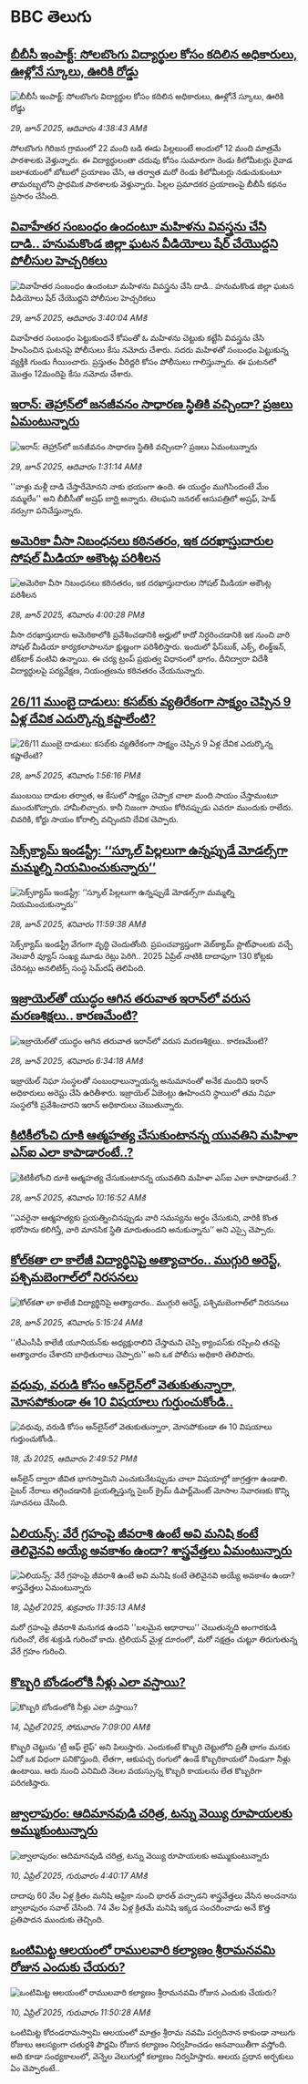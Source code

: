 # BBC తెలుగు## [బీబీసీ ఇంపాక్ట్: సోలబొంగు విద్యార్థుల కోసం కదిలిన అధికారులు, ఊళ్లోనే స్కూలు, ఊరికి రోడ్డు](https://www.bbc.com/telugu/articles/cjrln323zx8o?at_campaign=githubrss)![బీబీసీ ఇంపాక్ట్: సోలబొంగు విద్యార్థుల కోసం కదిలిన అధికారులు, ఊళ్లోనే స్కూలు, ఊరికి రోడ్డు](https://ichef.bbci.co.uk/ace/ws/240/cpsprodpb/190c/live/493650c0-543d-11f0-b4be-8f7caf53b80c.png)_29, జూన్ 2025, ఆదివారం 4:38:43 AMకి_సోలబొంగు గిరిజన గ్రామంలో 22 మంది బడి ఈడు పిల్లలుంటే అందులో 12 మంది మాత్రమే పాఠశాలకు వెళ్తున్నారు. ఈ విద్యార్థులంతా చదువు కోసం సుమారుగా రెండు కిలోమీటర్లు రైవాడ జలాశయంలో బోటులో ప్రయాణం చేసి, ఆ తర్వాత మరో రెండు కిలోమీటర్లు నడుచుకుంటూ తామరబ్బలోని ప్రాథమిక పాఠశాలకు వెళ్తున్నారు. పిల్లల ప్రమాదకర ప్రయాణంపై  బీబీసీ కథనం ప్రసారం చేసింది.## [వివాహేతర సంబంధం ఉందంటూ మహిళను వివస్త్రను చేసి దాడి.. హనుమకొండ జిల్లా ఘటన వీడియోలు షేర్ చేయొద్దని పోలీసుల హెచ్చరికలు](https://www.bbc.com/telugu/articles/c36x5np2e76o?at_campaign=githubrss)![వివాహేతర సంబంధం ఉందంటూ మహిళను వివస్త్రను చేసి దాడి.. హనుమకొండ జిల్లా ఘటన వీడియోలు షేర్ చేయొద్దని పోలీసుల హెచ్చరికలు](https://ichef.bbci.co.uk/ace/ws/240/cpsprodpb/cebe/live/c92db230-5499-11f0-975b-d9a75589a0f0.jpg)_29, జూన్ 2025, ఆదివారం 3:40:04 AMకి_వివాహేతర సంబంధం పెట్టుకుందనే కోపంతో ఓ మహిళను చెట్టుకు కట్టేసి వివస్త్రను చేసి హింసించిన ఘటనపై పోలీసులు కేసు నమోదు చేశారు. సదరు మహిళతో సంబంధం పెట్టుకున్న వ్యక్తికి గుండు గీయించారు. ప్రస్తుతం వీరిద్దరి కోసం పోలీసులు గాలిస్తున్నారు. ఈ ఘటనలో  మొత్తం 12మందిపై  కేసు నమోదు చేశారు.## [ఇరాన్: తెహ్రాన్‌లో జనజీవనం సాధారణ స్థితికి వచ్చిందా? ప్రజలు ఏమంటున్నారు](https://www.bbc.com/telugu/articles/ce8310k7plvo?at_campaign=githubrss)![ఇరాన్: తెహ్రాన్‌లో జనజీవనం సాధారణ స్థితికి వచ్చిందా? ప్రజలు ఏమంటున్నారు](https://ichef.bbci.co.uk/ace/ws/240/cpsprodpb/0499/live/2cb4a370-542e-11f0-a2ff-17a82c2e8bc4.jpg)_29, జూన్ 2025, ఆదివారం 1:31:14 AMకి_''వాళ్లు మళ్లీ దాడి చేస్తారేమోనని నాకు భయంగా ఉంది. ఈ యుద్ధం ముగిసిందంటే మేం నమ్మలేం'' అని బీబీసీతో అష్రఫ్ బార్ఘి అన్నారు. టెలఘని జనరల్ ఆసుపత్రిలో అష్రఫ్, హెడ్ నర్సుగా పనిచేస్తున్నారు.## [అమెరికా వీసా నిబంధనలు కఠినతరం,  ఇక దరఖాస్తుదారుల సోషల్ మీడియా అకౌంట్ల పరిశీలన](https://www.bbc.com/telugu/articles/cwyxwew2z91o?at_campaign=githubrss)![అమెరికా వీసా నిబంధనలు కఠినతరం,  ఇక దరఖాస్తుదారుల సోషల్ మీడియా అకౌంట్ల పరిశీలన](https://ichef.bbci.co.uk/ace/ws/240/cpsprodpb/1ff0/live/69761980-5436-11f0-b4be-8f7caf53b80c.jpg)_28, జూన్ 2025, శనివారం 4:00:28 PMకి_వీసా దరఖాస్తుదారు అమెరికాలోకి ప్రవేశించడానికి అర్హులో కాదో నిర్ధరించడానికి ఇక నుంచి వారి సోషల్ మీడియా కార్యకలాపాలనూ క్షుణ్ణంగా పరిశీలిస్తారు. ఇందులో ఫేస్‌బుక్, ఎక్స్, లింక్డ్ఇన్, టిక్‌టాక్ వంటివి ఉన్నాయి. ఈ చర్య ట్రంప్ ప్రభుత్వ విధానంలో భాగం. దీనిద్వారా విదేశీ విద్యార్థులపై పర్యవేక్షణ, నియంత్రణను కఠినతరం చేయనున్నారు.## [26/11 ముంబై దాడులు: కసబ్‌కు వ్యతిరేకంగా సాక్ష్యం చెప్పిన  9 ఏళ్ల దేవిక ఎదుర్కొన్న కష్టాలేంటి?  ](https://www.bbc.com/telugu/articles/ce3nv0y2d4po?at_campaign=githubrss)![26/11 ముంబై దాడులు: కసబ్‌కు వ్యతిరేకంగా సాక్ష్యం చెప్పిన  9 ఏళ్ల దేవిక ఎదుర్కొన్న కష్టాలేంటి?  ](https://ichef.bbci.co.uk/ace/ws/240/cpsprodpb/f0c2/live/6089eba0-5425-11f0-82ad-0b047f9c9eba.jpg)_28, జూన్ 2025, శనివారం 1:56:16 PMకి_ముంబయి దాడుల తర్వాత, ఆ కేసులో సాక్ష్యం చెప్పాక చాలా మంది  సాయం చేస్తామంటూ ముందుకొచ్చారు. హామీలిచ్చారు. కానీ నిజంగా సాయం కోరినప్పుడు ఎవరూ ముందుకు రాలేదు. చివరికి, కోర్టు సాయం కోరాల్సి వచ్చిందని దేవిక చెప్పారు.## [సెక్స్‌క్యామ్ ఇండస్ట్రీ: ‘‘స్కూల్ పిల్లలుగా ఉన్నప్పుడే మోడల్స్‌గా మమ్మల్ని నియమించుకున్నారు’’](https://www.bbc.com/telugu/articles/c4gd3nd3rrko?at_campaign=githubrss)![సెక్స్‌క్యామ్ ఇండస్ట్రీ: ‘‘స్కూల్ పిల్లలుగా ఉన్నప్పుడే మోడల్స్‌గా మమ్మల్ని నియమించుకున్నారు’’](https://ichef.bbci.co.uk/ace/ws/240/cpsprodpb/f2a3/live/d8015450-5409-11f0-8485-7bd50fa63665.jpg)_28, జూన్ 2025, శనివారం 11:59:38 AMకి_సెక్స్‌క్యామ్ ఇండస్ట్రీ వేగంగా వృద్ధి చెందుతోంది. ప్రపంచవ్యాప్తంగా వెబ్‌క్యామ్ ప్లాట్‌ఫాంలకు వచ్చే నెలవారీ వ్యూస్ సంఖ్య మూడు రెట్లు పెరిగి.. 2025 ఏప్రిల్ నాటికి దాదాపుగా 130 కోట్లకు చేరినట్లు అనలిటిక్స్ సంస్థ సెమ్‌రష్ తెలిపింది.## [ఇజ్రాయెల్‌తో యుద్ధం ఆగిన తరువాత ఇరాన్‌లో వరుస మరణశిక్షలు.. కారణమేంటి?](https://www.bbc.com/telugu/articles/cq53w1yp18vo?at_campaign=githubrss)![ఇజ్రాయెల్‌తో యుద్ధం ఆగిన తరువాత ఇరాన్‌లో వరుస మరణశిక్షలు.. కారణమేంటి?](https://ichef.bbci.co.uk/ace/ws/240/cpsprodpb/1af7/live/1d8f7b40-53d4-11f0-bea6-d3a7d9cadd4d.jpg)_28, జూన్ 2025, శనివారం 6:34:18 AMకి_ఇజ్రాయెల్ నిఘా సంస్థలతో సంబంధాలున్నాయన్న అనుమానంతో అనేక మందిని ఇరాన్ అధికారులు అరెస్టు చేసి ఉరితీశారు.
ఇజ్రాయెల్ ఏజెంట్లు ఊహించని స్థాయిలో తమ నిఘా సంస్థలోకి ప్రవేశించారని ఇరాన్ అధికారులు చెబుతున్నారు.## [కిటికీలోంచి దూకి ఆత్మహత్య చేసుకుంటానన్న యువతిని మహిళా ఎస్ఐ ఎలా కాపాడారంటే..?](https://www.bbc.com/telugu/articles/cn0q57q1xxwo?at_campaign=githubrss)![కిటికీలోంచి దూకి ఆత్మహత్య చేసుకుంటానన్న యువతిని మహిళా ఎస్ఐ ఎలా కాపాడారంటే..?](https://ichef.bbci.co.uk/ace/ws/240/cpsprodpb/98b8/live/cb39fb00-53eb-11f0-a6ed-2db5e98bef79.jpg)_28, జూన్ 2025, శనివారం 10:16:52 AMకి_‘‘ఎవరైనా ఆత్మహత్యకు ప్రయత్నించినప్పుడు వారి సమస్యను అర్థం చేసుకుని, వారికి కొంత భరోసాను కలిగిస్తే, వారి మానసిక స్థితి మారుతుందని  అనుకున్నాను’’ అని ఎస్సై చెప్పారు.## [కోల్‌కతా లా కాలేజీ విద్యార్థినిపై అత్యాచారం.. ముగ్గురి అరెస్ట్, పశ్చిమబెంగాల్‌లో నిరసనలు](https://www.bbc.com/telugu/articles/c1jwxy22p94o?at_campaign=githubrss)![కోల్‌కతా లా కాలేజీ విద్యార్థినిపై అత్యాచారం.. ముగ్గురి అరెస్ట్, పశ్చిమబెంగాల్‌లో నిరసనలు](https://ichef.bbci.co.uk/ace/ws/240/cpsprodpb/fd10/live/13263000-53d3-11f0-a2ff-17a82c2e8bc4.jpg)_28, జూన్ 2025, శనివారం 5:15:24 AMకి_''టీఎంసీపీ కాలేజీ యూనియన్‌కు అధ్యక్షురాలిని చేస్తామని చెప్పి క్యాంపస్‌కు రప్పించి తనపై అత్యాచారం చేశారని బాధితురాలు చెప్పారు'' అని ఒక పోలీసు అధికారి తెలిపారు.## [వధువు, వరుడి కోసం ఆన్‌లైన్‌లో వెతుకుతున్నారా, మోసపోకుండా ఈ 10 విషయాలు గుర్తుంచుకోండి..](https://www.bbc.com/telugu/articles/c5yrny82136o?at_campaign=githubrss)![వధువు, వరుడి కోసం ఆన్‌లైన్‌లో వెతుకుతున్నారా, మోసపోకుండా ఈ 10 విషయాలు గుర్తుంచుకోండి..](https://ichef.bbci.co.uk/ace/ws/240/cpsprodpb/74cc/live/3f04f8a0-28fe-11f0-8c66-ebf25fc2cfef.jpg)_18, మే 2025, ఆదివారం 2:49:52 PMకి_ఆన్‌లైన్ ద్వారా జీవిత భాగస్వామిని ఎంచుకునేటప్పుడు చాలా విషయాల్లో జాగ్రత్తగా ఉండాలి. సైబర్ నేరాలు తగ్గించడానికి ప్రయత్నిస్తున్న సైబర్ క్రైమ్ డిపార్ట్‌మెంట్ మోసాల నివారణకు కొన్ని సూచనలు చేసింది.## [ఏలియన్స్: వేరే గ్రహంపై జీవరాశి ఉంటే అవి మనిషి కంటే తెలివైనవి అయ్యే అవకాశం ఉందా? శాస్త్రవేత్తలు ఏమంటున్నారు](https://www.bbc.com/telugu/articles/cn7xelz1r85o?at_campaign=githubrss)![ఏలియన్స్: వేరే గ్రహంపై జీవరాశి ఉంటే అవి మనిషి కంటే తెలివైనవి అయ్యే అవకాశం ఉందా? శాస్త్రవేత్తలు ఏమంటున్నారు](https://ichef.bbci.co.uk/ace/ws/240/cpsprodpb/b07b/live/a29a56f0-1b9b-11f0-a455-cf1d5f751d2f.png)_18, ఏప్రిల్ 2025, శుక్రవారం 11:35:13 AMకి_మరో గ్రహంపై జీవరాశి మనుగడ ఉందని ''బలమైన ఆధారాలు'' చెబుతున్నది అంగారకుడి గురించో, లేక శుక్రుడి గురించో కాదు. ట్రిలియన్ మైళ్ల దూరంలో, మరో నక్షత్రం చుట్టూ తిరుగుతున్న వేరే గ్రహం గురించి.## [కొబ్బరి బోండంలోకి నీళ్లు ఎలా వస్తాయి?](https://www.bbc.com/telugu/articles/czjn4mzxxy8o?at_campaign=githubrss)![కొబ్బరి బోండంలోకి నీళ్లు ఎలా వస్తాయి?](https://ichef.bbci.co.uk/ace/ws/240/cpsprodpb/46c5/live/684a55e0-18fd-11f0-8b11-7756b7b808cc.jpg)_14, ఏప్రిల్ 2025, సోమవారం 7:09:00 AMకి_కొబ్బరి చెట్టును 'ట్రీ ఆఫ్ లైఫ్' అని పిలుస్తారు. ఎందుకంటే కొబ్బరి చెట్టులోని ప్రతీ భాగం మనకు ఏదో ఒక విధంగా పనికొస్తుంది. లేతగా, ఆకుపచ్చ రంగులో ఉండే కొబ్బరికాయలో నిండుగా నీళ్లు ఉంటాయి. ఆరు నుంచి ఎనిమిది నెలల వయస్సున్న కొబ్బరి కాయలను లేత కొబ్బరిగా పరిగణిస్తారు.## [జ్వాలాపురం: ఆదిమానవుడి చరిత్ర, టన్ను వెయ్యి రూపాయలకు అమ్ముకుంటున్నారు ](https://www.bbc.com/telugu/articles/creqqnwdd5qo?at_campaign=githubrss)![జ్వాలాపురం: ఆదిమానవుడి చరిత్ర, టన్ను వెయ్యి రూపాయలకు అమ్ముకుంటున్నారు ](https://ichef.bbci.co.uk/ace/ws/240/cpsprodpb/765e/live/b472e2d0-15b4-11f0-842b-a7355694993d.jpg)_10, ఏప్రిల్ 2025, గురువారం 4:40:17 AMకి_దాదాపు 60 వేల ఏళ్ల క్రితం మనిషి ఆఫ్రికా నుంచి భారత్ వచ్చాడని శాస్త్రవేత్తలు వేసిన అంచనాను జ్వాలాపురం సవాల్ చేసింది. 74 వేల ఏళ్ల క్రితమే మనిషి ఇక్కడ సంచరించాడు అనే కొత్త ప్రతిపాదన ముందుకు తెచ్చింది.## [ఒంటిమిట్ట ఆలయంలో రాములవారి కల్యాణం శ్రీరామనవమి రోజున ఎందుకు చేయరు?](https://www.bbc.com/telugu/articles/ce822j5e465o?at_campaign=githubrss)![ఒంటిమిట్ట ఆలయంలో రాములవారి కల్యాణం శ్రీరామనవమి రోజున ఎందుకు చేయరు?](https://ichef.bbci.co.uk/ace/ws/240/cpsprodpb/fed5/live/25534d40-1601-11f0-b58a-6113af226972.jpg)_10, ఏప్రిల్ 2025, గురువారం 11:50:28 AMకి_ఒంటిమిట్ట కోదండరామస్వామి ఆలయంలో మాత్రం శ్రీరామ నవమి పర్వదినాన కాకుండా నాలుగు రోజులు ఆలస్యంగా చతుర్దశి పౌర్ణమి రోజున కల్యాణం నిర్వహించడం ఆనవాయితీగా వస్తోంది. అది కూడా సంధ్యకాలంలో, వెన్నెల వెలుగుల్లో కల్యాణం నిర్వహిస్తారు. ఆలయ ప్రధాన అర్చకులు ఏం చెప్పారంటే..